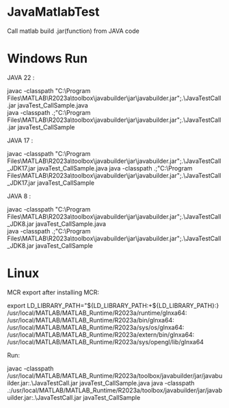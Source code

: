 # JavaMatlabTest
Call matlab build .jar(function) from JAVA code


# Windows Run
JAVA 22 :

javac -classpath "C:\Program Files\MATLAB\R2023a\toolbox\javabuilder\jar\javabuilder.jar";.\JavaTestCall.jar javaTest_CallSample.java   
java -classpath .;"C:\Program Files\MATLAB\R2023a\toolbox\javabuilder\jar\javabuilder.jar";.\JavaTestCall.jar javaTest_CallSample

JAVA 17 :

javac -classpath "C:\Program Files\MATLAB\R2023a\toolbox\javabuilder\jar\javabuilder.jar";.\JavaTestCall_JDK17.jar javaTest_CallSample.java
java -classpath .;"C:\Program Files\MATLAB\R2023a\toolbox\javabuilder\jar\javabuilder.jar";.\JavaTestCall_JDK17.jar javaTest_CallSample

JAVA 8 :

javac -classpath "C:\Program Files\MATLAB\R2023a\toolbox\javabuilder\jar\javabuilder.jar";.\JavaTestCall_JDK8.jar javaTest_CallSample.java   
java -classpath .;"C:\Program Files\MATLAB\R2023a\toolbox\javabuilder\jar\javabuilder.jar";.\JavaTestCall_JDK8.jar javaTest_CallSample


# Linux
MCR export after installing MCR:

export LD_LIBRARY_PATH="${LD_LIBRARY_PATH:+${LD_LIBRARY_PATH}:}\
/usr/local/MATLAB/MATLAB_Runtime/R2023a/runtime/glnxa64:\
/usr/local/MATLAB/MATLAB_Runtime/R2023a/bin/glnxa64:\
/usr/local/MATLAB/MATLAB_Runtime/R2023a/sys/os/glnxa64:\
/usr/local/MATLAB/MATLAB_Runtime/R2023a/extern/bin/glnxa64:\
/usr/local/MATLAB/MATLAB_Runtime/R2023a/sys/opengl/lib/glnxa64

Run:

javac -classpath /usr/local/MATLAB/MATLAB_Runtime/R2023a/toolbox/javabuilder/jar/javabuilder.jar:.\JavaTestCall.jar javaTest_CallSample.java
java -classpath .:/usr/local/MATLAB/MATLAB_Runtime/R2023a/toolbox/javabuilder/jar/javabuilder.jar:.\JavaTestCall.jar javaTest_CallSample

